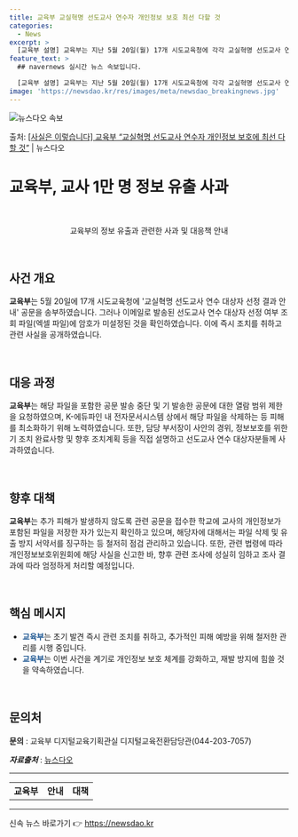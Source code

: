 ```yaml
---
title: 교육부 교실혁명 선도교사 연수자 개인정보 보호 최선 다할 것
categories:
  - News
excerpt: >
  [교육부 설명] 교육부는 지난 5월 20일(월) 17개 시도교육청에 각각 교실혁명 선도교사 연수 대상자 선정…
feature_text: >
  ## navernews 실시간 뉴스 속보입니다.

  [교육부 설명] 교육부는 지난 5월 20일(월) 17개 시도교육청에 각각 교실혁명 선도교사 연수 대상자 선정…
image: 'https://newsdao.kr/res/images/meta/newsdao_breakingnews.jpg'
---
```


![뉴스다오 속보](https://newsdao.kr/res/images/meta/newsdao_breakingnews.jpg)

<p>출처: <a href="https://newsdao.kr/3934" rel="dofollow">[사실은 이렇습니다] 교육부 “교실혁명 선도교사 연수자 개인정보 보호에 최선 다할 것”</a> | 뉴스다오</p>

<h1>교육부, 교사 1만 명 정보 유출 사과</h1>
<p data-ke-size="size16">&nbsp;</p>
<p style="text-align: center;" data-ke-size="size16">교육부의 정보 유출과 관련한 사과 및 대응책 안내</p>
<p data-ke-size="size16">&nbsp;</p>
<h2 data-ke-size="size26">사건 개요</h2>
<p><b>교육부</b>는 5월 20일에 17개 시도교육청에 '교실혁명 선도교사 연수 대상자 선정 결과 안내' 공문을 송부하였습니다. 그러나 이메일로 발송된 선도교사 연수 대상자 선정 여부 조회 파일(엑셀 파일)에 암호가 미설정된 것을 확인하였습니다. 이에 즉시 조치를 취하고 관련 사실을 공개하였습니다.</p>
<p data-ke-size="size16">&nbsp;</p>
<h2 data-ke-size="size26">대응 과정</h2>
<p><b>교육부</b>는 해당 파일을 포함한 공문 발송 중단 및 기 발송한 공문에 대한 열람 범위 제한을 요청하였으며, K-에듀파인 내 전자문서시스템 상에서 해당 파일을 삭제하는 등 피해를 최소화하기 위해 노력하였습니다. 또한, 담당 부서장이 사안의 경위, 정보보호를 위한 기 조치 완료사항 및 향후 조치계획 등을 직접 설명하고 선도교사 연수 대상자분들께 사과하였습니다.</p>
<p data-ke-size="size16">&nbsp;</p>
<h2 data-ke-size="size26">향후 대책</h2>
<p><b>교육부</b>는 추가 피해가 발생하지 않도록 관련 공문을 접수한 학교에 교사의 개인정보가 포함된 파일을 저장한 자가 있는지 확인하고 있으며, 해당자에 대해서는 파일 삭제 및 유출 방지 서약서를 징구하는 등 철저히 점검 관리하고 있습니다. 또한, 관련 법령에 따라 개인정보보호위원회에 해당 사실을 신고한 바, 향후 관련 조사에 성실히 임하고 조사 결과에 따라 엄정하게 처리할 예정입니다.</p>
<p data-ke-size="size16">&nbsp;</p>
<h2 data-ke-size="size26">핵심 메시지</h2>
<ul>
  <li><span style="color: #1a5490;"><b>교육부</b></span>는 초기 발견 즉시 관련 조치를 취하고, 추가적인 피해 예방을 위해 철저한 관리를 시행 중입니다.</li>
  <li><span style="color: #1a5490;"><b>교육부</b></span>는 이번 사건을 계기로 개인정보 보호 체계를 강화하고, 재발 방지에 힘쓸 것을 약속하였습니다.</li>
</ul>
<p data-ke-size="size16">&nbsp;</p>
<h2 data-ke-size="size26">문의처</h2>
<p><b>문의</b> : 교육부 디지털교육기획관실 디지털교육전환담당관(044-203-7057)</p>
<p><b><i>자료출처</i></b> : <a href="https://newsdao.kr/3934">뉴스다오</a></p>
<p data-ke-size="size16"></p>
<hr>
<table>
	<tbody>
		<tr>
			<td style="text-align: center; height: 17px;"><b>교육부</b></td>
			<td style="text-align: center; height: 17px;"><b>안내</b></td>
			<td style="text-align: center; height: 17px;"><b>대책</b></td>
		</tr>
	</tbody>
</table>
<hr> 

신속 뉴스 바로가기 👉 <a href="https://newsdao.kr" rel="dofollow">https://newsdao.kr</a>


